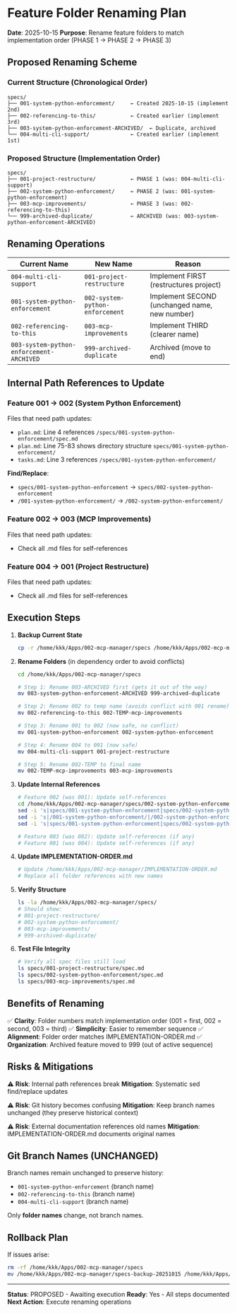 # Feature Folder Renaming Plan

**Date**: 2025-10-15
**Purpose**: Rename feature folders to match implementation order (PHASE 1 → PHASE 2 → PHASE 3)

## Proposed Renaming Scheme

### Current Structure (Chronological Order)
```
specs/
├── 001-system-python-enforcement/     ← Created 2025-10-15 (implement 2nd)
├── 002-referencing-to-this/           ← Created earlier (implement 3rd)
├── 003-system-python-enforcement-ARCHIVED/  ← Duplicate, archived
└── 004-multi-cli-support/             ← Created earlier (implement 1st)
```

### Proposed Structure (Implementation Order)
```
specs/
├── 001-project-restructure/           ← PHASE 1 (was: 004-multi-cli-support)
├── 002-system-python-enforcement/     ← PHASE 2 (was: 001-system-python-enforcement)
├── 003-mcp-improvements/              ← PHASE 3 (was: 002-referencing-to-this)
└── 999-archived-duplicate/            ← ARCHIVED (was: 003-system-python-enforcement-ARCHIVED)
```

## Renaming Operations

| Current Name | New Name | Reason |
|--------------|----------|--------|
| `004-multi-cli-support` | `001-project-restructure` | Implement FIRST (restructures project) |
| `001-system-python-enforcement` | `002-system-python-enforcement` | Implement SECOND (unchanged name, new number) |
| `002-referencing-to-this` | `003-mcp-improvements` | Implement THIRD (clearer name) |
| `003-system-python-enforcement-ARCHIVED` | `999-archived-duplicate` | Archived (move to end) |

## Internal Path References to Update

### Feature 001 → 002 (System Python Enforcement)
Files that need path updates:
- `plan.md`: Line 4 references `/specs/001-system-python-enforcement/spec.md`
- `plan.md`: Line 75-83 shows directory structure `specs/001-system-python-enforcement/`
- `tasks.md`: Line 3 references `/specs/001-system-python-enforcement/`

**Find/Replace**:
- `specs/001-system-python-enforcement` → `specs/002-system-python-enforcement`
- `/001-system-python-enforcement/` → `/002-system-python-enforcement/`

### Feature 002 → 003 (MCP Improvements)
Files that need path updates:
- Check all .md files for self-references

### Feature 004 → 001 (Project Restructure)
Files that need path updates:
- Check all .md files for self-references

## Execution Steps

1. **Backup Current State**
   ```bash
   cp -r /home/kkk/Apps/002-mcp-manager/specs /home/kkk/Apps/002-mcp-manager/specs-backup-20251015
   ```

2. **Rename Folders** (in dependency order to avoid conflicts)
   ```bash
   cd /home/kkk/Apps/002-mcp-manager/specs

   # Step 1: Rename 003-ARCHIVED first (gets it out of the way)
   mv 003-system-python-enforcement-ARCHIVED 999-archived-duplicate

   # Step 2: Rename 002 to temp name (avoids conflict with 001 rename)
   mv 002-referencing-to-this 002-TEMP-mcp-improvements

   # Step 3: Rename 001 to 002 (now safe, no conflict)
   mv 001-system-python-enforcement 002-system-python-enforcement

   # Step 4: Rename 004 to 001 (now safe)
   mv 004-multi-cli-support 001-project-restructure

   # Step 5: Rename 002-TEMP to final name
   mv 002-TEMP-mcp-improvements 003-mcp-improvements
   ```

3. **Update Internal References**
   ```bash
   # Feature 002 (was 001): Update self-references
   cd /home/kkk/Apps/002-mcp-manager/specs/002-system-python-enforcement
   sed -i 's|specs/001-system-python-enforcement|specs/002-system-python-enforcement|g' plan.md
   sed -i 's|/001-system-python-enforcement/|/002-system-python-enforcement/|g' plan.md
   sed -i 's|specs/001-system-python-enforcement|specs/002-system-python-enforcement|g' tasks.md

   # Feature 003 (was 002): Update self-references (if any)
   # Feature 001 (was 004): Update self-references (if any)
   ```

4. **Update IMPLEMENTATION-ORDER.md**
   ```bash
   # Update /home/kkk/Apps/002-mcp-manager/IMPLEMENTATION-ORDER.md
   # Replace all folder references with new names
   ```

5. **Verify Structure**
   ```bash
   ls -la /home/kkk/Apps/002-mcp-manager/specs/
   # Should show:
   # 001-project-restructure/
   # 002-system-python-enforcement/
   # 003-mcp-improvements/
   # 999-archived-duplicate/
   ```

6. **Test File Integrity**
   ```bash
   # Verify all spec files still load
   ls specs/001-project-restructure/spec.md
   ls specs/002-system-python-enforcement/spec.md
   ls specs/003-mcp-improvements/spec.md
   ```

## Benefits of Renaming

✅ **Clarity**: Folder numbers match implementation order (001 = first, 002 = second, 003 = third)
✅ **Simplicity**: Easier to remember sequence
✅ **Alignment**: Folder order matches IMPLEMENTATION-ORDER.md
✅ **Organization**: Archived feature moved to 999 (out of active sequence)

## Risks & Mitigations

⚠️ **Risk**: Internal path references break
**Mitigation**: Systematic sed find/replace updates

⚠️ **Risk**: Git history becomes confusing
**Mitigation**: Keep branch names unchanged (they preserve historical context)

⚠️ **Risk**: External documentation references old names
**Mitigation**: IMPLEMENTATION-ORDER.md documents original names

## Git Branch Names (UNCHANGED)

Branch names remain unchanged to preserve history:
- `001-system-python-enforcement` (branch name)
- `002-referencing-to-this` (branch name)
- `004-multi-cli-support` (branch name)

Only **folder names** change, not branch names.

## Rollback Plan

If issues arise:
```bash
rm -rf /home/kkk/Apps/002-mcp-manager/specs
mv /home/kkk/Apps/002-mcp-manager/specs-backup-20251015 /home/kkk/Apps/002-mcp-manager/specs
```

---

**Status**: PROPOSED - Awaiting execution
**Ready**: Yes - All steps documented
**Next Action**: Execute renaming operations
